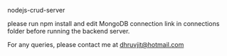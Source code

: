 nodejs-crud-server

please run npm install and edit MongoDB connection link in connections folder before running the backend server.

For any queries, please contact me at dhruvjit@hotmail.com
